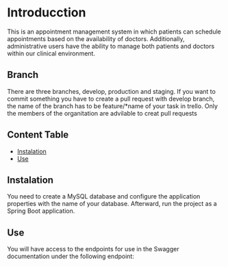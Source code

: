 # Introducction

This is an appointment management system in which patients can schedule appointments based on the availability of doctors. Additionally, administrative users have the ability to manage both patients and doctors within our clinical environment.
## Branch

There are three branches, develop, production and staging.
If you want to commit something you have to create a pull request with develop branch, the name of the branch has to be feature/*name of your task in trello.
Only the members of the organitation are advilable to creat pull requests

## Content Table

- [Instalation](#instalation)
- [Use](#use)
  
## Instalation
You need to create a MySQL database and configure the application properties with the name of your database. 
Afterward, run the project as a Spring Boot application.

## Use
You will have access to the endpoints for use in the Swagger documentation under the following endpoint:

